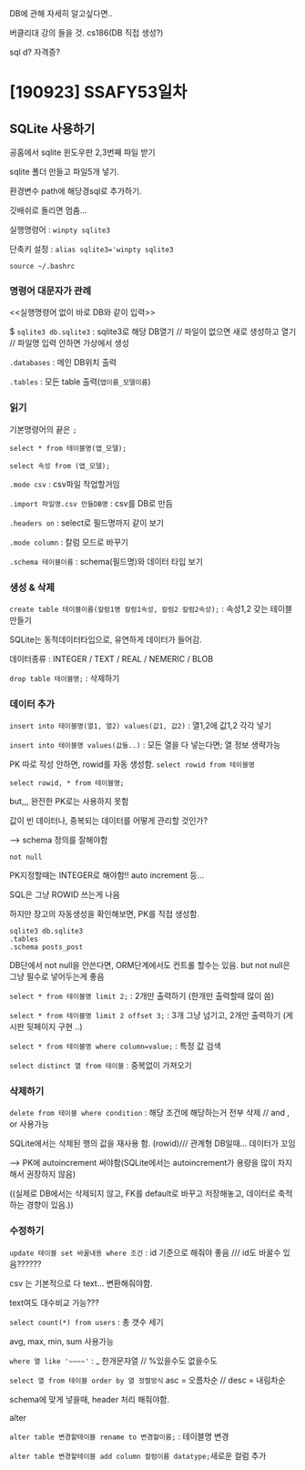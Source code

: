 DB에 관해 자세히 알고싶다면..

버클리대 강의 들을 것. cs186(DB 직접 생성?)



sql d? 자격증?

# [190923] SSAFY53일차



## SQLite 사용하기

공홈에서 sqlite 윈도우판 2,3번째 파일 받기

sqlite 폴더 만들고 파일5개 넣기.

환경변수 path에 해당경sql로 추가하기.



깃배쉬로 돌리면 멈춤...

실행명령어 : `winpty sqlite3` 

단축키 설정 : `alias sqlite3='winpty sqlite3`

`source ~/.bashrc`



### 명령어 대문자가 관례



<<실행명령어 없이 바로 DB와 같이 입력>>

$ `sqlite3 db.sqlite3`  : sqlite3로 해당 DB열기 // 파일이 없으면 새로 생성하고 열기 // 파일명 입력 안하면 가상에서 생성

`.databases` : 메인 DB위치 출력

`.tables` : 모든 table 출력(`앱이름_모델이름`)



### 읽기

기본명령어의 끝은 `;`

`select * from 테이블명(앱_모델);`

`select 속성 from (앱_모델);`

`.mode csv` : csv파일 작업할거임

`.import 파일명.csv 만들DB명` :  csv를 DB로 만듬



`.headers on` : select로 필드명까지 같이 보기

`.mode column` : 칼럼 모드로 바꾸기

`.schema 테이블이름` : schema(필드명)와 데이터 타입 보기



### 생성 & 삭제

`create table 테이블이름(칼럼1명 칼럼1속성, 칼럼2 칼럼2속성);` : 속성1,2 갖는 테이블 만들기

SQLite는 동적데이터타입으로, 유연하게 데이터가 들어감.

데이터종류 :  INTEGER / TEXT / REAL / NEMERIC / BLOB



`drop table 테이블명;` : 삭제하기



### 데이터 추가

`insert into 테이블명(열1, 열2) values(값1, 값2)` : 열1,2에 값1,2 각각 넣기

`insert into 테이블명 values(값들..)` : 모든 열을 다 넣는다면; 열 정보 생략가능



PK 따로 작성 안하면, rowid를 자동 생성함. `select rowid from 테이블명`

`select rowid, * from 테이블명;`

but,,, 완전한 PK로는 사용하지 못함



값이 빈 데이터나, 중복되는 데이터를 어떻게 관리할 것인가?

  --> schema 정의를 잘해야함

 `not null`

PK지정할때는 INTEGER로 해야함!!  auto increment 등...

SQL은 그냥 ROWID 쓰는게 나음



하지만 장고의 자동생성을 확인해보면, PK를 직접 생성함.

```
sqlite3 db.sqlite3
.tables
.schema posts_post
```

DB단에서 not null을 안쓴다면, ORM단계에서도 컨트롤 할수는 있음. but  not null은 그냥 필수로 넣어두는게 좋음





`select * from 테이블명 limit 2;` : 2개만 출력하기  (한개만 출력할때 많이 씀)

`select * from 테이블명 limit 2 offset 3;` : 3개 그냥 넘기고, 2개만 출력하기  (게시판 뒷페이지 구현 ..)



`select * from 테이블명 where column=value;` : 특정 값 검색



`select distinct 열 from 테이블` : 중복없이 가져오기



### 삭제하기

`delete from 테이블 where condition` : 해당 조건에 해당하는거 전부 삭제 // and , or 사용가능



SQLite에서는 삭제된 행의 값을 재사용 함. (rowid)///  관계형 DB일때... 데이터가 꼬임

--> PK에 autoincrement 써야함(SQLite에서는 autoincrement가 용량을 많이 차지해서 권장하지 않음)



((실제로 DB에서는 삭제되지 않고, FK를 default로 바꾸고 저장해놓고, 데이터로 축적하는 경향이 있음.))



### 수정하기

`update 테이블 set 바꿀내용 where 조건` : id 기준으로 해줘야 좋음 ///  id도 바꿀수 있음??????







csv 는 기본적으로 다 text... 변환해줘야함.

text여도 대수비교 가능???



`select count(*) from users` : 총 갯수 세기

avg, max, min, sum 사용가능





`where 열 like '~~~~'` :   _ 한개문자열  //  %있을수도 없을수도





`select 열 from 테이블 order by 열 정렬방식`  asc = 오름차순  // desc = 내림차순





schema에 맞게 넣을때, header 처리 해줘야함.



alter 

`alter table 변경할테이블 rename to 변경할이름;` : 테이블명 변경

`alter table 변경할테이블 add column 컬럼이름 datatype;`새로운 컬럼 추가

